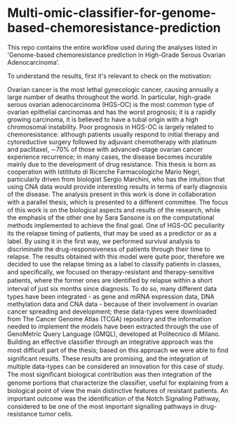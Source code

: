# Multi-omic-classifier-for-genome-based-chemoresistance-prediction

This repo contains the entire workflow used during the analyses listed in 'Genome-based chemoresistance prediction in High-Grade Serous Ovarian Adenocarcinoma'. 

To understand the results, first it's relevant to check on the motivation: 

Ovarian cancer is the most lethal gynecologic cancer, causing annually a large number of deaths throughout the world. In particular, high-grade serous ovarian adenocarcinoma (HGS-OC) is the most common type of ovarian epithelial carcinomas and has the worst prognosis; it is a rapidly growing carcinoma, it is believed to have a tubal origin with a high chromosomal instability.
Poor prognosis in HGS-OC is largely related to chemoresistance: although patients usually respond to initial therapy and cytoreductive surgery followed by adjuvant chemotherapy with platinum and paclitaxel, ∼70% of those with advanced-stage ovarian cancer experience recurrence; in many cases, the disease becomes incurable mainly due to the development of drug resistance. 
This thesis is born as cooperation with Istitituto di Ricerche Farmacologiche Mario Negri, particularly driven from biologist Sergio Marchini, who has the intuition that using CNA data would provide interesting results in terms of early diagnosis of the disease. 
The analysis present in this work is done in collaboration with a parallel thesis, which is presented to a diﬀerent committee. The focus of this work is on the biological aspects and results of the research, while the emphasis of the other one by Sara Sansone is on the computational methods implemented to achieve the ﬁnal goal.
One of HGS-OC peculiarity its the relapse timing of patients, that may be used as a predictor or as a label. By using it in the ﬁrst way, we performed survival analysis to discriminate the drug-responsiveness of patients through their time to relapse. 
The results obtained with this model were quite poor, therefore we decided to use the relapse timing as a label to classify patients in classes, and speciﬁcally, we focused on therapy-resistant and therapy-sensitive patients, where the former ones are identiﬁed by relapse within a short interval of just six months since diagnosis.
To do so, many diﬀerent data types have been integrated - as gene and miRNA expression data, DNA methylation data and CNA data - because of their involvement in ovarian cancer spreading and development; these data-types were downloaded from The Cancer Genome Atlas (TCGA) repository and the information needed to implement the models have been extracted through the use of GenoMetric Query Language (GMQL), developed at Politecnico di Milano. 
Building an eﬀective classiﬁer through an integrative approach was the most diﬃcult part of the thesis; based on this approach we were able to ﬁnd signiﬁcant results. These results are promising, and the integration of multiple data-types can be considered an innovation for this case of study. The most signiﬁcant biological contribution was then integration of the genome portions that characterize the classiﬁer, useful for explaining from a biological point of view the main distinctive features of resistant patients.
An important outcome was the identiﬁcation of the Notch Signaling Pathway, considered to be one of the most important signalling pathways in drug-resistance tumor cells.
